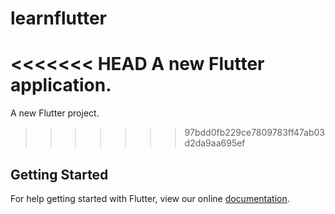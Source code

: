 # learnflutter

<<<<<<< HEAD
A new Flutter application.
=======
A new Flutter project.
>>>>>>> 97bdd0fb229ce7809783ff47ab03d2da9aa695ef

## Getting Started

For help getting started with Flutter, view our online
[documentation](https://flutter.io/).
